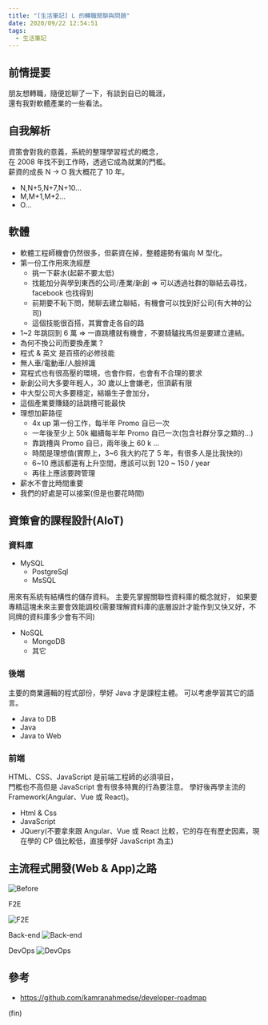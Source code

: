 ```yaml
---
title: "[生活筆記] L 的轉職閒聊與問題"
date: 2020/09/22 12:54:51
tags:
  - 生活筆記
---
```


## 前情提要

朋友想轉職，隨便尬聊了一下，有談到自已的職涯，  
還有我對軟體產業的一些看法。

## 自我解析

資策會對我的意義，系統的整理學習程式的概念，  
在 2008 年找不到工作時，透過它成為就業的門檻。  
薪資的成長 N → O 我大概花了 10 年。

- N,N+5,N+7,N+10...
- M,M+1,M+2...
- O...

## 軟體

- 軟體工程師機會仍然很多，但薪資在掉，整體趨勢有偏向 M 型化。
- 第一份工作用來洗經歷
  - 挑一下薪水(起薪不要太低)
  - 找能加分與學到東西的公司/產業/新創 => 可以透過社群的聯結去尋找，facebook 也找得到
  - 前期要不恥下問，閒聊去建立聯結，有機會可以找到好公司(有大神的公司)
  - 這個技能很百搭，其實會走各自的路
- 1~2 年跳回到 6 萬 => 一直跳槽就有機會，不要騎驢找馬但是要建立連結。
- 為何不換公司而要換產業 ?
- 程式 & 英文 是百搭的必修技能
- 無人車/電動車/人臉辨識
- 寫程式也有很高壓的環境，也會作假，也會有不合理的要求
- 新創公司大多要年輕人，30 歲以上會嫌老，但頂薪有限
- 中大型公司大多要穩定，結婚生子會加分，
- 這個產業要賺錢的話跳槽可能最快
- 理想加薪路徑
  - 4x up 第一份工作，每半年 Promo 自已一次
  - 一年後至少上 50k 繼續每半年 Promo 自已一次(包含社群分享之類的...)
  - 靠跳槽與 Promo 自已，兩年後上 60 k ...
  - 時間是理想值(實際上，3~6 我大約花了 5 年，有很多人是比我快的)
  - 6~10 應該都還有上升空間，應該可以到 120 ~ 150 / year
  - 再往上應該要跨管理
- 薪水不會比時間重要
- 我們的好處是可以接案(但是也要花時間)

## 資策會的課程設計(AIoT)

### 資料庫

- MySQL
  - PostgreSql
  - MsSQL

用來有系統有結構性的儲存資料。
主要先掌握關聯性資料庫的概念就好，
如果要專精這塊未來主要會效能調校(需要理解資料庫的底層設計才能作到又快又好，不同牌的資料庫多少會有不同)

- NoSQL
  - MongoDB
  - 其它

### 後端

主要的商業邏輯的程式部份，學好 Java 才是課程主體。
可以考慮學習其它的語言。

- Java to DB
- Java
- Java to Web

### 前端

HTML、CSS、JavaScript 是前端工程師的必須項目，  
門檻也不高但是 JavaScript 會有很多特異的行為要注意。
學好後再學主流的 Framework(Angular、Vue 或 React)。

- Html & Css
- JavaScript
- JQuery(不要拿來跟 Angular、Vue 或 React 比較，它的存在有歷史因素，現在學的 CP 值比較低，直接學好 JavaScript 為主)

## 主流程式開發(Web & App)之路

![Before](https://i.imgur.com/ME75oy1.png)

F2E

![F2E](https://i.imgur.com/OtC8yoW.png)

Back-end
![Back-end](https://i.imgur.com/KYi08LU.png)

DevOps
![DevOps](https://i.imgur.com/ftRylxZ.png)

## 參考

- <https://github.com/kamranahmedse/developer-roadmap>

(fin)
